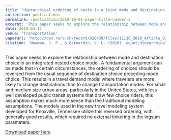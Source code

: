 ```yaml
---
title: "Hierarchical ordering of nests in a joint mode and destination choice model"
collection: publications
permalink: /publication/2010-10-01-paper-title-number-2
excerpt: 'This paper seeks to explore the relationship between mode and destination choice in an integrated nested choice model.'
date: 2010-04-17
venue: 'Transportation'
paperurl: 'http://doc.rero.ch/record/320439/files/11116_2010_Article_9277.pdf'
citation: 'Newman, J. P., & Bernardin, V. L. (2010). &quot;Hierarchical ordering of nests in a joint mode and destination choice model.&quot; <i>Transportation</i>, 37(4), 677-688.'
---
```

This paper seeks to explore the relationship between mode and destination choice in an 
integrated nested choice model. A fundamental argument can be made that in certain 
circumstances, the ordering of choices should be reversed from the usual sequence of 
destination choice preceding mode choice. This results in a travel demand model where 
travelers are more likely to change destinations than to change transportation modes. 
For small and medium size urban areas, particularly in the United States, with less well 
developed public transit systems that draw few choice riders, this assumption makes much 
more sense than the traditional modeling assumptions. The models used in the new travel 
modeling system developed for Knoxville, Tennessee utilize this reversed ordering, with 
generally good results, which required no external tinkering in the logsum parameters.

[Download paper here](http://doc.rero.ch/record/320439/files/11116_2010_Article_9277.pdf)
